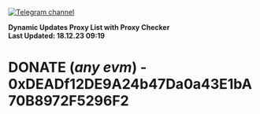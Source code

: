 [![Telegram channel](https://img.shields.io/endpoint?url=https://runkit.io/damiankrawczyk/telegram-badge/branches/master?url=https://t.me/n4z4v0d)](https://t.me/n4z4v0d) 

**Dynamic Updates Proxy List with Proxy Checker**  
**Last Updated: 18.12.23 09:19**

# DONATE (_any evm_) - 0xDEADf12DE9A24b47Da0a43E1bA70B8972F5296F2
